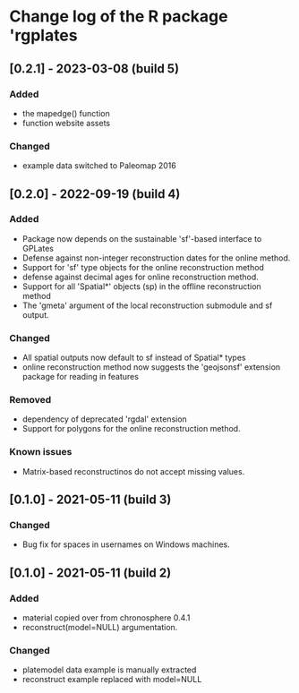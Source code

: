 # Change log of the R package 'rgplates

## [0.2.1] - 2023-03-08 (build 5)
### Added
- the mapedge() function
- function website assets

### Changed
- example data switched to Paleomap 2016

## [0.2.0] - 2022-09-19 (build 4)
### Added
- Package now depends on the sustainable 'sf'-based interface to GPLates
- Defense against non-integer reconstruction dates for the online method.
- Support for 'sf' type objects for the online reconstruction method 
- defense against decimal ages for online reconstruction method.
- Support for all 'Spatial*' objects (sp) in the offline reconstruction method
- The 'gmeta' argument of the local reconstruction submodule and sf output.

### Changed
- All spatial outputs now default to sf instead of Spatial* types
- online reconstruction method now suggests the 'geojsonsf' extension package for reading in features

### Removed
- dependency of deprecated 'rgdal' extension
- Support for polygons for the online reconstruction method. 

### Known issues
- Matrix-based reconstructinos do not accept missing values. 

## [0.1.0] - 2021-05-11 (build 3)
### Changed
- Bug fix for spaces in usernames on Windows machines.


## [0.1.0] - 2021-05-11 (build 2)
### Added 
- material copied over from chronosphere 0.4.1 
- reconstruct(model=NULL) argumentation.

### Changed
- platemodel data example is manually extracted
- reconstruct example replaced with model=NULL
